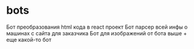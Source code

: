 # bots
Бот преобразования html кода в react проект 
Бот парсер всей инфы о машинах с сайта для заказчика
Бот для изображений от бота выше + еще какой-то бот
